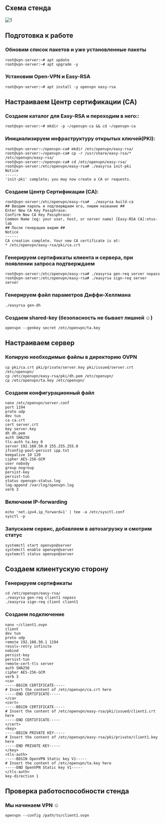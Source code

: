 ## Схема стенда
![1](screen/1.png)
## Подготовка к работе
### Обновим список пакетов и уже установленные пакеты
```
root@vpn-server:~# apt update
root@vpn-server:~# apt upgrade -y
```
### Установим Open-VPN и Easy-RSA
```
root@vpn-server:~# apt install -y openvpn easy-rsa
```
## Настраиваем Центр сертификации (CA)
### Создаем каталог для Easy-RSA и переходим в него::
```
root@vpn-server:~# mkdir -p ~/openvpn-ca && cd ~/openvpn-ca
```
### Инициализируем инфраструктуру открытых ключей(PKI):
```
root@vpn-server:~/openvpn-ca# mkdir /etc/openvpn/easy-rsa/
root@vpn-server:~/openvpn-ca# cp -r /usr/share/easy-rsa/* /etc/openvpn/easy-rsa/
root@vpn-server:~/openvpn-ca# cd /etc/openvpn/easy-rsa/
root@vpn-server:/etc/openvpn/easy-rsa# ./easyrsa init-pki
Notice
------
'init-pki' complete; you may now create a CA or requests.
```
### Создаем Центр Сертификации (CA):
```
root@vpn-server:/etc/openvpn/easy-rsa#  ./easyrsa build-ca
## Вводим пароль и подтверждаем его, пишем название ##
Enter New CA Key Passphrase:
Confirm New CA Key Passphrase:
Common Name (eg: your user, host, or server name) [Easy-RSA CA]:otus-lab
## После генерации видим ##
Notice
------
CA creation complete. Your new CA certificate is at:
* /etc/openvpn/easy-rsa/pki/ca.crt
```
### Генерируем сертификаты клиента и сервера, при появлении запроса подтверждаем
```
root@vpn-server:/etc/openvpn/easy-rsa# ./easyrsa gen-req server nopass
root@vpn-server:/etc/openvpn/easy-rsa# ./easyrsa sign-req server server
```
### Генерируем файл параметров Диффи-Хеллмана
```
./easyrsa gen-dh
```
### Создаем shared-key (безопасность не бывает лишней ☺)
```openvpn --genkey secret /etc/openvpn/ta.key ```
## Настраиваем сервер
### Копирую необходимые файлы в директорию OVPN
```
cp pki/ca.crt pki/private/server.key pki/issued/server.crt /etc/openvpn/
cp /etc/openvpn/easy-rsa/pki/dh.pem /etc/openvpn/
cp /etc/openvpn/ta.key /etc/openvpn/
```
### Создаем конфигурационный файл
```
nano /etc/openvpn/server.conf
port 1194
proto udp
dev tun
ca ca.crt
cert server.crt
key server.key
dh dh.pem
auth SHA256
tls-auth ta.key 0
server 192.168.50.0 255.255.255.0
ifconfig-pool-persist ipp.txt
keepalive 10 120
cipher AES-256-GCM
user nobody
group nogroup
persist-key
persist-tun
status openvpn-status.log
log-append /var/log/openvpn.log
verb 3
```
### Включаем IP-forwarding
```
echo 'net.ipv4.ip_forward=1' | tee -a /etc/sysctl.conf
sysctl -p
```
### Запускаем сервис, добавляем в автозагрузку и смотрим статус
```
systemctl start openvpn@server
systemctl enable openvpn@server
systemctl status openvpn@server
```
## Создаем клиентускую сторону
### Генерируем сертификаты
```
cd /etc/openvpn/easy-rsa/
./easyrsa gen-req client1 nopass
./easyrsa sign-req client client1
```
### Создаем подключение
```
nano ~/client1.ovpn
client
dev tun
proto udp
remote 192.168.50.1 1194
resolv-retry infinite
nobind
persist-key
persist-tun
remote-cert-tls server
auth SHA256
cipher AES-256-GCM
verb 3
<ca>
-----BEGIN CERTIFICATE-----
# Insert the content of /etc/openvpn/ca.crt here
-----END CERTIFICATE-----
</ca>
<cert>
-----BEGIN CERTIFICATE-----
# Insert the content of /etc/openvpn/easy-rsa/pki/issued/client1.crt here
-----END CERTIFICATE-----
</cert>
<key>
-----BEGIN PRIVATE KEY-----
# Insert the content of /etc/openvpn/easy-rsa/pki/private/client1.key here
-----END PRIVATE KEY-----
</key>
<tls-auth>
-----BEGIN OpenVPN Static key V1-----
# Insert the content of /etc/openvpn/ta.key here
-----END OpenVPN Static key V1-----
</tls-auth>
key-direction 1
```
## Проверка работоспособности стенда
### Мы начинаем VPN ☺
```
openvpn --config /path/to/client1.ovpn
```
